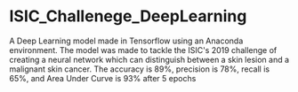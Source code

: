 # ISIC_Challenege_DeepLearning
A Deep Learning model made in Tensorflow using an Anaconda environment. The model was made to tackle the ISIC's 2019 challenge of creating a neural network which can distinguish between a skin lesion and a malignant skin cancer. The accuracy is 89%, precision is 78%, recall is 65%, and Area Under Curve is 93% after 5 epochs

